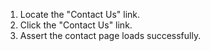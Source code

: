 1. Locate the "Contact Us" link.
2. Click the "Contact Us" link.
3. Assert the contact page loads successfully.